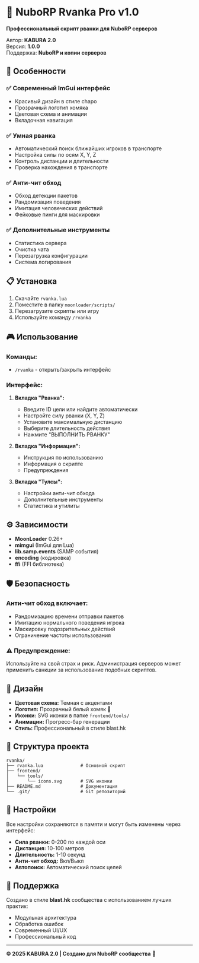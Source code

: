 # 🐹 NuboRP Rvanka Pro v1.0

**Профессиональный скрипт рванки для NuboRP серверов**

Автор: **KABURA 2.0**  
Версия: **1.0.0**  
Поддержка: **NuboRP и копии серверов**

## 🚀 Особенности

### ✅ **Современный ImGui интерфейс**
- Красивый дизайн в стиле chapo
- Прозрачный логотип хомяка
- Цветовая схема и анимации
- Вкладочная навигация

### ✅ **Умная рванка**
- Автоматический поиск ближайших игроков в транспорте
- Настройка силы по осям X, Y, Z
- Контроль дистанции и длительности
- Проверка нахождения в транспорте

### ✅ **Анти-чит обход**
- Обход детекции пакетов
- Рандомизация поведения
- Имитация человеческих действий
- Фейковые пинги для маскировки

### ✅ **Дополнительные инструменты**
- Статистика сервера
- Очистка чата
- Перезагрузка конфигурации
- Система логирования

## 📋 Установка

1. Скачайте `rvanka.lua`
2. Поместите в папку `moonloader/scripts/`
3. Перезагрузите скрипты или игру
4. Используйте команду `/rvanka`

## 🎮 Использование

### Команды:
- `/rvanka` - открыть/закрыть интерфейс

### Интерфейс:
1. **Вкладка "Рванка":**
   - Введите ID цели или найдите автоматически
   - Настройте силу рванки (X, Y, Z)
   - Установите максимальную дистанцию
   - Выберите длительность действия
   - Нажмите "ВЫПОЛНИТЬ РВАНКУ"

2. **Вкладка "Информация":**
   - Инструкция по использованию
   - Информация о скрипте
   - Предупреждения

3. **Вкладка "Тулсы":**
   - Настройки анти-чит обхода
   - Дополнительные инструменты
   - Статистика и утилиты

## ⚙️ Зависимости

- **MoonLoader** 0.26+
- **mimgui** (ImGui для Lua)
- **lib.samp.events** (SAMP события)
- **encoding** (кодировка)
- **ffi** (FFI библиотека)

## 🛡️ Безопасность

### Анти-чит обход включает:
- Рандомизацию времени отправки пакетов
- Имитацию нормального поведения игрока
- Маскировку подозрительных действий
- Ограничение частоты использования

### ⚠️ Предупреждение:
Используйте на свой страх и риск. Администрация серверов может применить санкции за использование подобных скриптов.

## 🎨 Дизайн

- **Цветовая схема:** Темная с акцентами
- **Логотип:** Прозрачный белый хомяк 🐹
- **Иконки:** SVG иконки в папке `frontend/tools/`
- **Анимации:** Прогресс-бар генерации
- **Стиль:** Профессиональный в стиле blast.hk

## 📁 Структура проекта

```
rvanka/
├── rvanka.lua              # Основной скрипт
├── frontend/
│   └── tools/
│       └── icons.svg       # SVG иконки
├── README.md               # Документация
└── .git/                   # Git репозиторий
```

## 🔧 Настройки

Все настройки сохраняются в памяти и могут быть изменены через интерфейс:

- **Сила рванки:** 0-200 по каждой оси
- **Дистанция:** 10-100 метров
- **Длительность:** 1-10 секунд
- **Анти-чит обход:** Вкл/Выкл
- **Автопоиск:** Автоматический поиск целей

## 🤝 Поддержка

Создано в стиле **blast.hk** сообщества с использованием лучших практик:
- Модульная архитектура
- Обработка ошибок
- Современный UI/UX
- Профессиональный код

---

**© 2025 KABURA 2.0 | Создано для NuboRP сообщества** 🐹